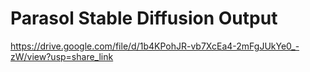 # Parasol Stable Diffusion Output
https://drive.google.com/file/d/1b4KPohJR-vb7XcEa4-2mFgJUkYe0_-zW/view?usp=share_link
